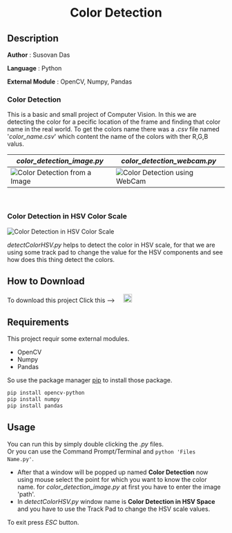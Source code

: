 #
**<H1 align = "center">Color Detection</H1>**

## Description

**Author** : Susovan Das

**Language** : Python  

**External Module** : OpenCV, Numpy, Pandas

### **Color Detection**

This is a basic and small project of Computer Vision. In this we are detecting the color for a pecific location of the frame and finding that color name in the real world. To get the colors name there was a _.csv_ file named '_color_name.csv_' which content the name of the colors with ther R,G,B valus.  

|_color_detection_image.py_|_color_detection_webcam.py_|
|---|---|
|![Color Detection from a Image][imgGif]|![Color Detection using WebCam][webcamGif]|

<br>

### **Color Detection in HSV Color Scale**

![Color Detection in HSV Color Scale][imgHSVGif]

_detectColorHSV.py_ helps to detect the color in HSV scale, for that we are using some track pad to change the value for the HSV components and see how does this thing detect the colors.

## How to Download

To download this project Click this --> &nbsp; &nbsp; [<img src="https://github.com/SusovanGithub/OpenCV-Projects/blob/master/Assets/.download_icon.png" width="20" height="20"/>][DownGit]

## Requirements

This project requir some external modules.
* OpenCV
* Numpy
* Pandas

So use the package manager [pip](https://pypi.org/project/pip/) to install those package.

```bash
pip install opencv-python
pip install numpy
pip install pandas
```

## Usage

You can run this by simply double clicking the _.py_ files.  
Or you can use the Command Prompt/Terminal and `python 'Files Name.py'`.  

* After that a window will be popped up named **Color Detection** now using mouse select the point for which you want to know the color name. for _color_detection_image.py_ at first you have to enter the image 'path'.
* In _detectColorHSV.py_ window name is **Color Detection in HSV Space** and you have to use the Track Pad to change the HSV scale values.

To exit press _ESC_ button.

<!--Inner Links-->
[imgGif]: https://github.com/SusovanGithub/OpenCV-Projects/blob/master/Assets/color_detection_image.gif
[webcamGif]: https://github.com/SusovanGithub/OpenCV-Projects/blob/master/Assets/color_detection_webcam.gif
[imgHSVGif]: https://github.com/SusovanGithub/OpenCV-Projects/blob/master/Assets/detectColorHSV.gif
[DownGit]: https://minhaskamal.github.io/DownGit/#/home?url=https://github.com/SusovanGithub/OpenCV-Projects/tree/master/Color_Detection